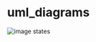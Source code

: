 # uml_diagrams

![image states](http://www.plantuml.com/plantuml/proxy?src=https://raw.githubusercontent.com/shushudu/uml_diagrams/main/tcp_client_connection.puml)

